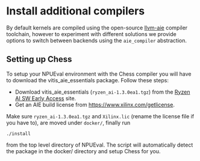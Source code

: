 # Install additional compilers

By default kernels are compiled using the open-source [llvm-aie](https://github.com/Xilinx/llvm-aie) compiler toolchain, however to experiment with different solutions we provide options to switch between backends using the `aie_compiler` abstraction.

## Setting up Chess

To setup your NPUEval environment with the Chess compiler you will have to download the vitis_aie_essentials package. Follow these steps:

* Download vitis_aie_essentials (`ryzen_ai-1.3.0ea1.tgz`) from the [Ryzen AI SW Early Access](https://account.amd.com/en/member/ryzenai-sw-ea.html) site.
* Get an AIE build license from https://www.xilinx.com/getlicense.

Make sure `ryzen_ai-1.3.0ea1.tgz` and `Xilinx.lic` (rename the license file if you have to), are moved under `docker/`, finally run

```
./install
```

from the top level directory of NPUEval. The script will automatically detect the package in the docker/ directory and setup Chess for you.
